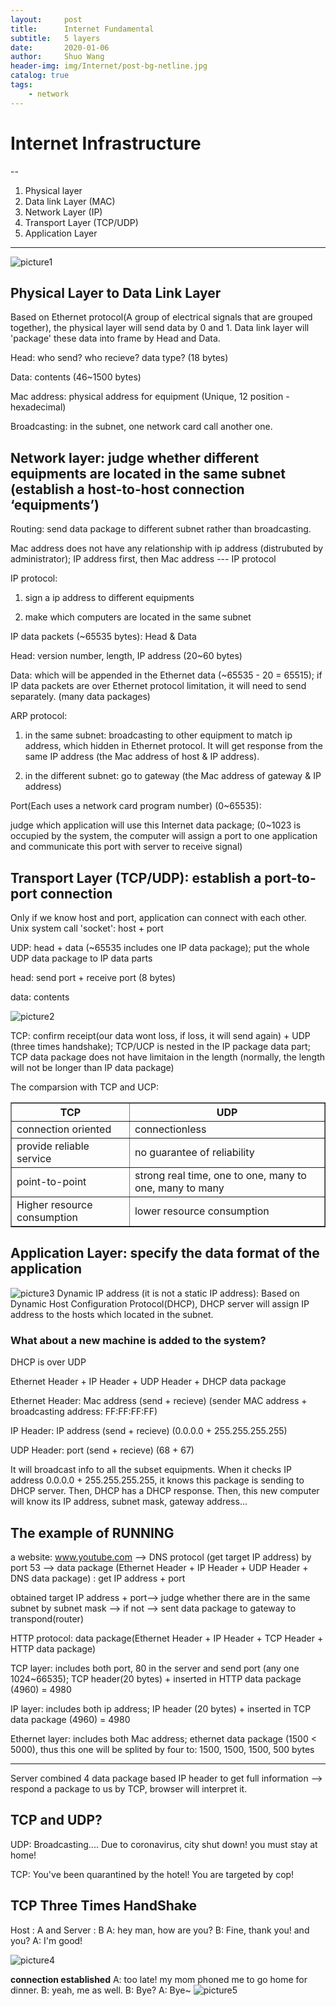 ```yaml
---
layout:     post
title:      Internet Fundamental
subtitle:   5 layers
date:       2020-01-06
author:     Shuo Wang
header-img: img/Internet/post-bg-netline.jpg
catalog: true
tags:
    - network
---
```



# Internet Infrastructure
--

1. Physical layer
2. Data link Layer (MAC)
3. Network Layer (IP)
4. Transport Layer (TCP/UDP)
5. Application Layer
---

![picture1](/img/Internet/layer1.png)

## Physical Layer to Data Link Layer
Based on Ethernet protocol(A group of electrical signals that are grouped together), the physical layer will send data by 0 and 1. Data link layer will 'package' these data into frame by Head and Data. 

Head: who send? who recieve? data type? (18 bytes)

Data: contents (46~1500 bytes)

Mac address: physical address for equipment (Unique, 12 position - hexadecimal)

Broadcasting: in the subnet, one network card call another one.

## Network layer: judge whether different equipments are located in the same subnet (establish a host-to-host connection ‘equipments’)

Routing: send data package to different subnet rather than broadcasting.

Mac address does not have any relationship with ip address (distrubuted by administrator); IP address first, then Mac address --- IP protocol

IP protocol: 

1. sign a ip address to different equipments

2. make which computers are located in the same subnet

IP data packets (~65535 bytes): Head & Data

Head: version number, length, IP address (20~60 bytes)

Data: which will be appended in the Ethernet data (~65535 - 20 = 65515); if IP data packets are over Ethernet protocol limitation, it will need to send separately. (many data packages)

ARP protocol:

1. in the same subnet: broadcasting to other equipment to match ip address, which hidden in Ethernet protocol. It will get response from the same IP address (the Mac address of host & IP address).

2. in the different subnet: go to gateway (the Mac address of gateway & IP address)

Port(Each uses a network card program number) (0~65535):

judge which application will use this Internet data package; (0~1023 is occupied by the system, the computer will assign a port to one application and communicate this port with server to receive signal)

## Transport Layer (TCP/UDP): establish a port-to-port connection

Only if we know host and port, application can connect with each other. Unix system call 'socket': host + port

UDP: head + data (~65535 includes one IP data package); put the whole UDP data package to IP data parts

head: send port + receive port (8 bytes)

data: contents

![picture2](/img/Internet/layer3.png)

TCP: confirm receipt(our data wont loss, if loss, it will send again) + UDP (three times handshake); TCP/UCP is nested in the IP package data part; TCP data package does not have limitaion in the length (normally, the length will not be longer than IP data package) 

The comparsion with TCP and UCP:
<table border="1" align="center">
    <tr>
        <th>TCP</th>
        <th>UDP</th>
    </tr>
    <tr>
        <td>connection oriented</td>
        <td>connectionless</td>
    </tr>
    <tr>
        <td>provide reliable service</td>
        <td>no guarantee of reliability</td>
    </tr>
    <tr>
        <td>point-to-point</td>
        <td>strong real time, one to one, many to one, many to many</td>
    </tr>
    <tr>
        <td>Higher resource consumption</td>
        <td>lower resource consumption</td>
    </tr>
</table>

## Application Layer: specify the data format of the application
![picture3](/img/Internet/layer4.png)
Dynamic IP address (it is not a static IP address):
Based on Dynamic Host Configuration Protocol(DHCP), DHCP server will assign IP address to the hosts which located in the subnet. 


### What about a new machine is added to the system?
DHCP is over UDP

Ethernet Header + IP Header + UDP Header + DHCP data package

Ethernet Header: Mac address (send + recieve) (sender MAC address + broadcasting address: FF:FF:FF:FF)

IP Header: IP address (send + recieve) (0.0.0.0 + 255.255.255.255)

UDP Header: port (send + recieve) (68 + 67)

It will broadcast info to all the subset equipments. When it checks IP address 0.0.0.0 + 255.255.255.255, it knows this package is sending to DHCP server. Then, DHCP has a DHCP response. Then, this new computer will know its IP address, subnet mask, gateway address...

## The example of RUNNING

a website: www.youtube.com --> DNS protocol (get target IP address) by port 53 --> data package (Ethernet Header + IP Header + UDP Header + DNS data package) : get IP address + port

obtained target IP address + port--> judge whether there are in the same subnet by subnet mask --> if not --> sent data package to gateway to transpond(router)

HTTP protocol: data package(Ethernet Header + IP Header + TCP Header + HTTP data package)

TCP layer: includes both port, 80 in the server and send port (any one 1024~66535); TCP header(20 bytes) + inserted in HTTP data package (4960) = 4980

IP layer: includes both ip address; IP header (20 bytes) + inserted in TCP data package (4960) = 4980

Ethernet layer: includes both Mac address; ethernet data package (1500 < 5000), thus this one will be splited by four to: 1500, 1500, 1500, 500 bytes

-------
Server combined 4 data package based IP header to get full information --> respond a package to us by TCP, browser will interpret it.

## TCP and UDP?
UDP: Broadcasting.... Due to coronavirus, city shut down! you must stay at home!

TCP: You've been quarantined by the hotel! You are targeted by cop!

## TCP Three Times HandShake
Host : A and Server : B
A: hey man, how are you?
B: Fine, thank you! and you?
A: I'm good!

![picture4](/img/Internet/Shake2.jpg)

**connection established**
A: too late! my mom phoned me to go home for dinner.
B: yeah, me as well.
B: Bye?
A: Bye~
![picture5](/img/Internet/Shake1.png)
